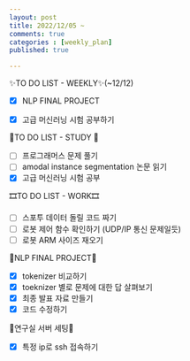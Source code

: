 ```yaml
---
layout: post
title: 2022/12/05 ~
comments: true
categories : [weekly_plan]
published: true

---
```

✨TO DO LIST - WEEKLY✨(~12/12)
- [x] NLP FINAL PROJECT
- [x] 고급 머신러닝 시험 공부하기


🔮TO DO LIST - STUDY 🔮
- [ ] 프로그래머스 문제 풀기
- [ ] amodal instance segmentation 논문 읽기
- [x] 고급 머신러닝 시험 공부

🎞TO DO LIST - WORK🎞
- [ ] 스포투 데이터 돌릴 코드 짜기 
- [ ] 로봇 제어 함수 확인하기 (UDP/IP 통신 문제일듯)
- [ ] 로봇 ARM 사이즈 재오기

🥐NLP FINAL PROJECT🥐
- [x] tokenizer 비교하기
- [x] toeknizer 별로 문제에 대한 답 살펴보기
- [x] 최종 발표 자료 만들기
- [x] 코드 수정하기

🎄연구실 서버 세팅🎄
- [x] 특정 ip로 ssh 접속하기
